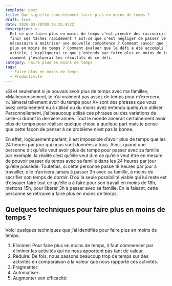```yaml
---
template: post
title: Que signifie concrètement faire plus en moins de temps ?
draft: true
date: 2020-03-20T00:38:25.072Z
description: >-
  Est-ce que faire plus en moins de temps c’est prendre des raccourcis pour
  finir ses tâches rapidement ? Est-ce que c'est négliger de passer le temps
  nécessaire à maitriser une nouvelle compétence ? Comment savoir que je fais
  plus en moins de temps ? Comment évaluer que le défi a été accompli ? Dans cet
  article, j’expliquerai ce que j’entends par faire plus en moins de temps et
  comment j’évaluerai les résultats de ce défi.
category: Faire plus en moins de temps
tags:
  - Faire plus en moins de temps
  - Productivité
---
```

«Si et seulement si je pouvais avoir plus de temps avec ma famille», «Malheureusement, je n’ai vraiment pas assez de temps pour m’exercer»,  «J’aimerai tellement avoir du temps pour X» sont des phrases que vous avez certainement eu à utilisé ou du moins avez entendu quelqu’un utiliser. Personnellement, j’ai beaucoup utilisé ces phrases ou des variations de celle-ci durant la dernière année. Tout le monde aimerait certainement avoir plus de temps pour réaliser quelque chose à quelque part mais je pense que cette façon de penser à ce problème n’est pas la bonne.

En effet, logiquement parlant, il est impossible d’avoir plus de temps que les 24 heures par jour qui nous sont données à tous. Ainsi, quand une personne dit qu’elle veut avoir plus de temps pour passer avec sa famille par exemple, la réalité c’est qu’elle veut dire ce qu’elle veut être en mesure de pouvoir passer du temps avec sa famille dans les 24 heures par jour qu’elle possède. Toutefois, si cette personne passe 18 heures par jour à travailler, elle n’arrivera jamais à passer 3h avec sa famille, à moins de sacrifier son temps de dormir. D’où la seule possibilité viable qui lui reste est d’essayer faire tout ce qu’elle a à faire pour son travail en moins de 18h, mettons 15h, pour libérer 3h à passer avec sa famille. En le faisant, cette personne se retrouve à faire plus en moins de temps.

## Quelques techniques pour faire plus en moins de temps ?

Voici quelques techniques que j’ai identifiée pour faire plus en moins de temps:

1. Eliminer: Pour faire plus en moins de temps, il faut commencer par éliminer les activités qui ne nous apportent pas tant de valeur.
2. Réduire: De fois, nous passons beaucoup trop de temps sur des activités en comparaison à la valeur que nous rapporte ces activités.
3. Fragmenter: 
4. Automatiser:
5. Augmenter son efficacité:
